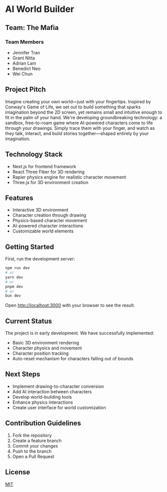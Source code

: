 # AI World Builder

## Team: The Mafia

### Team Members
- Jennifer Tran
- Grant Nitta
- Adrian Lam
- Benedict Neo
- Wei Chun

## Project Pitch
Imagine creating your own world—just with your fingertips. Inspired by Conway's Game of Life, we set out to build something that sparks imagination beyond the 2D screen, yet remains small and intuitive enough to fit in the palm of your hand. We're developing groundbreaking technology: a sandbox, free-to-roam game where AI-powered characters come to life through your drawings. Simply trace them with your finger, and watch as they talk, interact, and build stories together—shaped entirely by your imagination.

## Technology Stack
- Next.js for frontend framework
- React Three Fiber for 3D rendering
- Rapier physics engine for realistic character movement
- Three.js for 3D environment creation

## Features
- Interactive 3D environment
- Character creation through drawing
- Physics-based character movement
- AI-powered character interactions
- Customizable world elements

## Getting Started

First, run the development server:

```bash
npm run dev
# or
yarn dev
# or
pnpm dev
# or
bun dev
```

Open [http://localhost:3000](http://localhost:3000) with your browser to see the result.

## Current Status
The project is in early development. We have successfully implemented:
- Basic 3D environment rendering
- Character physics and movement
- Character position tracking
- Auto-reset mechanism for characters falling out of bounds

## Next Steps
- Implement drawing-to-character conversion
- Add AI interaction between characters
- Develop world-building tools
- Enhance physics interactions
- Create user interface for world customization

## Contribution Guidelines
1. Fork the repository
2. Create a feature branch
3. Commit your changes
4. Push to the branch
5. Open a Pull Request

## License
[MIT](https://choosealicense.com/licenses/mit/)
